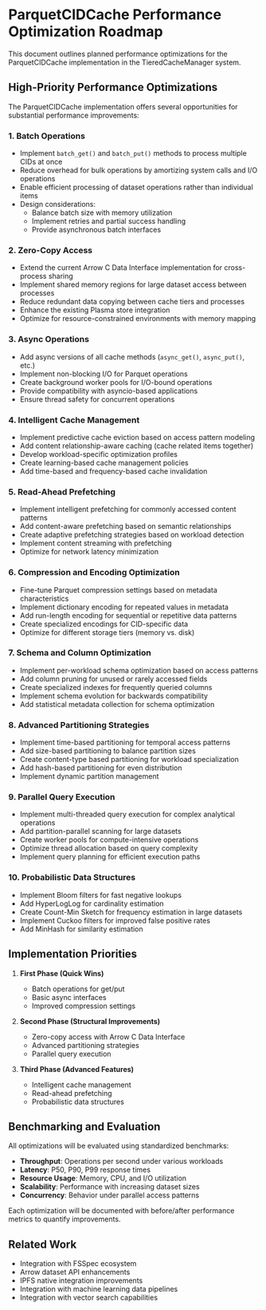 # ParquetCIDCache Performance Optimization Roadmap

This document outlines planned performance optimizations for the ParquetCIDCache implementation in the TieredCacheManager system.

## High-Priority Performance Optimizations

The ParquetCIDCache implementation offers several opportunities for substantial performance improvements:

### 1. Batch Operations
- Implement `batch_get()` and `batch_put()` methods to process multiple CIDs at once
- Reduce overhead for bulk operations by amortizing system calls and I/O operations
- Enable efficient processing of dataset operations rather than individual items
- Design considerations:
  - Balance batch size with memory utilization
  - Implement retries and partial success handling
  - Provide asynchronous batch interfaces

### 2. Zero-Copy Access
- Extend the current Arrow C Data Interface implementation for cross-process sharing
- Implement shared memory regions for large dataset access between processes
- Reduce redundant data copying between cache tiers and processes
- Enhance the existing Plasma store integration
- Optimize for resource-constrained environments with memory mapping

### 3. Async Operations
- Add async versions of all cache methods (`async_get()`, `async_put()`, etc.)
- Implement non-blocking I/O for Parquet operations
- Create background worker pools for I/O-bound operations
- Provide compatibility with asyncio-based applications
- Ensure thread safety for concurrent operations

### 4. Intelligent Cache Management
- Implement predictive cache eviction based on access pattern modeling
- Add content relationship-aware caching (cache related items together)
- Develop workload-specific optimization profiles
- Create learning-based cache management policies
- Add time-based and frequency-based cache invalidation

### 5. Read-Ahead Prefetching
- Implement intelligent prefetching for commonly accessed content patterns
- Add content-aware prefetching based on semantic relationships
- Create adaptive prefetching strategies based on workload detection
- Implement content streaming with prefetching
- Optimize for network latency minimization

### 6. Compression and Encoding Optimization
- Fine-tune Parquet compression settings based on metadata characteristics
- Implement dictionary encoding for repeated values in metadata
- Add run-length encoding for sequential or repetitive data patterns
- Create specialized encodings for CID-specific data
- Optimize for different storage tiers (memory vs. disk)

### 7. Schema and Column Optimization
- Implement per-workload schema optimization based on access patterns
- Add column pruning for unused or rarely accessed fields
- Create specialized indexes for frequently queried columns
- Implement schema evolution for backwards compatibility
- Add statistical metadata collection for schema optimization

### 8. Advanced Partitioning Strategies
- Implement time-based partitioning for temporal access patterns
- Add size-based partitioning to balance partition sizes
- Create content-type based partitioning for workload specialization
- Add hash-based partitioning for even distribution
- Implement dynamic partition management

### 9. Parallel Query Execution
- Implement multi-threaded query execution for complex analytical operations
- Add partition-parallel scanning for large datasets
- Create worker pools for compute-intensive operations
- Optimize thread allocation based on query complexity
- Implement query planning for efficient execution paths

### 10. Probabilistic Data Structures
- Implement Bloom filters for fast negative lookups
- Add HyperLogLog for cardinality estimation
- Create Count-Min Sketch for frequency estimation in large datasets
- Implement Cuckoo filters for improved false positive rates
- Add MinHash for similarity estimation

## Implementation Priorities

1. **First Phase (Quick Wins)**
   - Batch operations for get/put
   - Basic async interfaces
   - Improved compression settings

2. **Second Phase (Structural Improvements)**
   - Zero-copy access with Arrow C Data Interface
   - Advanced partitioning strategies
   - Parallel query execution

3. **Third Phase (Advanced Features)**
   - Intelligent cache management
   - Read-ahead prefetching
   - Probabilistic data structures

## Benchmarking and Evaluation

All optimizations will be evaluated using standardized benchmarks:

- **Throughput**: Operations per second under various workloads
- **Latency**: P50, P90, P99 response times
- **Resource Usage**: Memory, CPU, and I/O utilization
- **Scalability**: Performance with increasing dataset sizes
- **Concurrency**: Behavior under parallel access patterns

Each optimization will be documented with before/after performance metrics to quantify improvements.

## Related Work

- Integration with FSSpec ecosystem
- Arrow dataset API enhancements
- IPFS native integration improvements
- Integration with machine learning data pipelines
- Integration with vector search capabilities